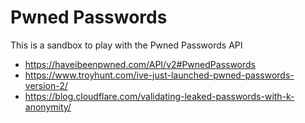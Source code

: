 # Pwned Passwords

This is a sandbox to play with the Pwned Passwords API

* https://haveibeenpwned.com/API/v2#PwnedPasswords
* https://www.troyhunt.com/ive-just-launched-pwned-passwords-version-2/
* https://blog.cloudflare.com/validating-leaked-passwords-with-k-anonymity/


